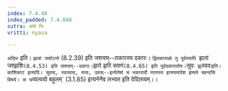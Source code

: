 ```yaml
---
index: 7.4.48
index_padded: 7.4.048
sutra: अपो भि
vritti: nyasa

---
```

`अद्भिः` इति। `झलां जशोऽन्ते` (8.2.39) इति जश्त्वम्--तकारस्य दकारः। `द्वितकारपक्षे तु पूर्वस्यापि `झलां जश्झशि` (8.4.53) इति जश्त्वम्--दकारः। `झरो झरि सवणं` (8.4.65) इति पूर्वदकारलोपः।
`सुवः` झ्र्`स्ववः` इति। काशिकाट इत्यादि। सुवस्, स्वतवस्, मास, उवस्--इत्येतेषां च भकारादौ परतस्त इत्ययमादेश इष्यते च्छन्दसि विषये। स च `व्यत्ययो बहुलम्` (3.1.85) इत्यनेनैव लभ्यत इति वेदितव्यम्।।